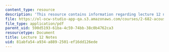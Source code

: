 ```yaml
---
content_type: resource
description: 'This resource contains information regarding lecture 12 notes. '
file: https://ol-ocw-studio-app-qa.s3.amazonaws.com/courses/2-682-acoustical-oceanography-spring-2012/81abfa54a934a8892501ef16dd126ede_MIT2_682S12_lec12.pdf
file_type: application/pdf
parent_uid: 590d5193-61ba-4c59-74bb-38c0b4762ca3
resourcetype: Document
title: Lecture 12 Notes
uid: 81abfa54-a934-a889-2501-ef16dd126ede
---
```

